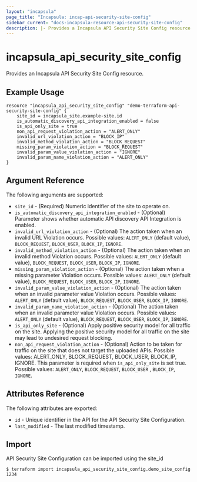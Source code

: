 ```yaml
---
layout: "incapsula"
page_title: "Incapsula: incap-api-security-site-config"
sidebar_current: "docs-incapsula-resource-api-security-site-config"
description: |- Provides a Incapsula API Security Site Config resource.
---
```


# incapsula_api_security_site_config

Provides an Incapsula API Security Site Config resource.

## Example Usage

```hcl
resource "incapsula_api_security_site_config" "demo-terraform-api-security-site-config" {
  	site_id = incapsula_site.example-site.id
  	is_automatic_discovery_api_integration_enabled = false
  	is_api_only_site = true
  	non_api_request_violation_action = "ALERT_ONLY"
  	invalid_url_violation_action = "BLOCK_IP"
  	invalid_method_violation_action = "BLOCK_REQUEST"
  	missing_param_violation_action = "BLOCK_REQUEST"
  	invalid_param_value_violation_action = "IGNORE"
  	invalid_param_name_violation_action = "ALERT_ONLY"
}
```

## Argument Reference

The following arguments are supported:

* `site_id` - (Required) Numeric identifier of the site to operate on.
* `is_automatic_discovery_api_integration_enabled` - (Optional) Parameter shows whether automatic API discovery API
  Integration is enabled.
* `invalid_url_violation_action` - (Optional) The action taken when an invalid URL Violation occurs. Possible
  values: `ALERT_ONLY` (default value), `BLOCK_REQUEST`, `BLOCK_USER`, `BLOCK_IP`, `IGNORE`.
* `invalid_method_violation_action` - (Optional) The action taken when an invalid method Violation occurs. Possible
  values: `ALERT_ONLY` (default value), `BLOCK_REQUEST`, `BLOCK_USER`, `BLOCK_IP`, `IGNORE`.
* `missing_param_violation_action` - (Optional) The action taken when a missing parameter Violation occurs. Possible
  values: `ALERT_ONLY` (default value), `BLOCK_REQUEST`, `BLOCK_USER`, `BLOCK_IP`, `IGNORE`.
* `invalid_param_value_violation_action` - (Optional) The action taken when an invalid parameter value Violation occurs.
  Possible values: `ALERT_ONLY` (default value), `BLOCK_REQUEST`, `BLOCK_USER`, `BLOCK_IP`, `IGNORE`.
* `invalid_param_name_violation_action` - (Optional) The action taken when an invalid parameter value Violation occurs.
  Possible values: `ALERT_ONLY` (default value), `BLOCK_REQUEST`, `BLOCK_USER`, `BLOCK_IP`, `IGNORE`.
* `is_api_only_site` - (Optional) Apply positive security model for all traffic on the site. Applying the positive
  security model for all traffic on the site may lead to undesired request blocking.
* `non_api_request_violation_action` - (Optional) Action to be taken for traffic on the site that does not target the
  uploaded APIs. Possible values: ALERT_ONLY, BLOCK_REQUEST, BLOCK_USER, BLOCK_IP, IGNORE. This parameter is required
  when `is_api_only_site` is set true. Possible values: `ALERT_ONLY`, `BLOCK_REQUEST`, `BLOCK_USER`
  , `BLOCK_IP`, `IGNORE`.
## Attributes Reference

The following attributes are exported:

* `id` - Unique identifier in the API for the API Security Site Configuration.
* `last_modified` - The last modified timestamp.

## Import

API Security Site Configuration can be imported using the site_id

```
$ terraform import incapsula_api_security_site_config.demo_site_config 1234
```
